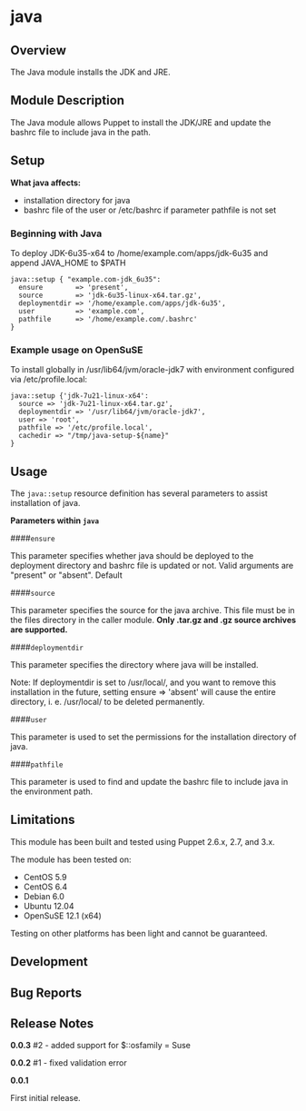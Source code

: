 java
====


Overview
--------

The Java module installs the JDK and JRE. 

Module Description
-------------------

The Java module allows Puppet to install the JDK/JRE and update the bashrc file to include java in the path. 

Setup
-----

**What java affects:**

* installation directory for java
* bashrc file of the user or /etc/bashrc if parameter pathfile is not set 
	
### Beginning with Java

To deploy JDK-6u35-x64 to /home/example.com/apps/jdk-6u35 and append JAVA_HOME to $PATH

    java::setup { "example.com-jdk_6u35":
      ensure        => 'present',
      source        => 'jdk-6u35-linux-x64.tar.gz',
      deploymentdir => '/home/example.com/apps/jdk-6u35',
      user          => 'example.com',
      pathfile      => '/home/example.com/.bashrc'
    }

### Example usage on OpenSuSE

To install globally in /usr/lib64/jvm/oracle-jdk7 with environment configured via /etc/profile.local:

    java::setup {'jdk-7u21-linux-x64':
      source => 'jdk-7u21-linux-x64.tar.gz',
      deploymentdir => '/usr/lib64/jvm/oracle-jdk7',
      user => 'root',
      pathfile => '/etc/profile.local',
      cachedir => "/tmp/java-setup-${name}"
    }

Usage
------

The `java::setup` resource definition has several parameters to assist installation of java.

**Parameters within `java`**

####`ensure`

This parameter specifies whether java should be deployed to the deployment directory and bashrc file is updated or not.
Valid arguments are "present" or "absent". Default 


####`source`

This parameter specifies the source for the java archive. 
This file must be in the files directory in the caller module. 
**Only .tar.gz and .gz source archives are supported.**

####`deploymentdir`

This parameter specifies the directory where java will be installed.

Note: If deploymentdir is set to /usr/local/, and you want to remove this installation in the future, setting ensure => 'absent' will cause the entire directory, i. e. /usr/local/ to be deleted permanently.

####`user`

This parameter is used to set the permissions for the installation directory of java.

####`pathfile`

This parameter is used to find and update the bashrc file to include java in the environment path.


Limitations
------------

This module has been built and tested using Puppet 2.6.x, 2.7, and 3.x.

The module has been tested on:

* CentOS 5.9
* CentOS 6.4
* Debian 6.0 
* Ubuntu 12.04
* OpenSuSE 12.1 (x64)

Testing on other platforms has been light and cannot be guaranteed. 

Development
------------

Bug Reports
-----------

Release Notes
--------------
**0.0.3**
\#2 - added support for $::osfamily = Suse

**0.0.2**
\#1 - fixed validation error

**0.0.1**

First initial release.
